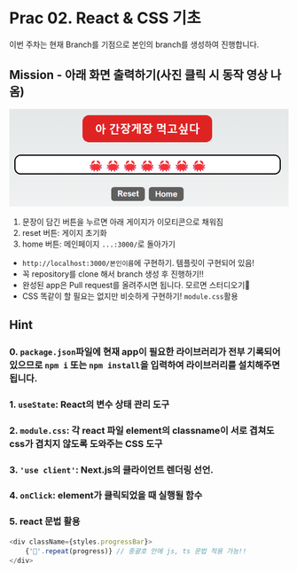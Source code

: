 # Prac 02. React & CSS 기초

이번 주차는 현재 Branch를 기점으로 본인의 branch를 생성하여 진행합니다.

## Mission - 아래 화면 출력하기(사진 클릭 시 동작 영상 나옴)
[![alt text](image.png)](/images/Study-01.mp4)
1. 문장이 담긴 버튼을 누르면 아래 게이지가 이모티콘으로 채워짐
2. reset 버튼: 게이지 초기화
3. home 버튼: 메인페이지 `...:3000/`로 돌아가기
- `http://localhost:3000/본인이름`에 구현하기. 템플릿이 구현되어 있음!
- 꼭 repository를 clone 해서 branch 생성 후 진행하기!!
- 완성된 app은 Pull request를 올려주시면 됩니다. 모르면 스터디오기🥳
- CSS 똑같이 할 필요는 없지만 비슷하게 구현하기! `module.css`활용

## Hint
### 0. `package.json`파일에 현재 app이 필요한 라이브러리가 전부 기록되어있으므로 `npm i` 또는 `npm install`을 입력하여 라이브러리를 설치해주면 됩니다.
### 1. `useState`: React의 변수 상태 관리 도구
### 2. `module.css`: 각 react 파일 element의 classname이 서로 겹쳐도 css가 겹치지 않도록 도와주는 CSS 도구
### 3. `'use client'`: Next.js의 클라이언트 렌더링 선언.
### 4. `onClick`: element가 클릭되었을 때 실행될 함수
### 5. react 문법 활용
``` ts
<div className={styles.progressBar}>
    {'🦀'.repeat(progress)} // 중괄호 안에 js, ts 문법 적용 가능!!
</div>
```
